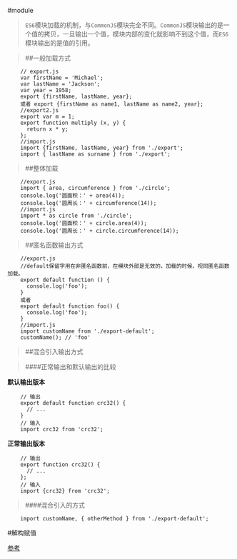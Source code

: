 #module
> `ES6`模块加载的机制，与`CommonJS`模块完全不同。`CommonJS`模块输出的是一个值的拷贝，一旦输出一个值，模块内部的变化就影响不到这个值，而`ES6`模块输出的是值的引用。

> ##一般加载方式

        // export.js
        var firstName = 'Michael';
        var lastName = 'Jackson';
        var year = 1958;
        export {firstName, lastName, year};
        或者 export {firstName as name1, lastName as name2, year};
        //export2.js
        export var m = 1;
        export function multiply (x, y) {
          return x * y;
        };
        //import.js
        import {firstName, lastName, year} from './export';
        import { lastName as surname } from './export';

> ##整体加载

        //export.js
        import { area, circumference } from './circle';
        console.log('圆面积：' + area(4));
        console.log('圆周长：' + circumference(14));
        //import.js
        import * as circle from './circle';
        console.log('圆面积：' + circle.area(4));
        console.log('圆周长：' + circle.circumference(14));

> ##匿名函数输出方式

        //export.js
        //default保留字用在非匿名函数前，在模块外部是无效的，加载的时候，视同匿名函数加载。
        export default function () {
          console.log('foo');
        }
        或者
        export default function foo() {
          console.log('foo');
        }
        //import.js
        import customName from './export-default';
        customName(); // 'foo'

> ##混合引入输出方式

> ####正常输出和默认输出的比较

**默认输出版本**

        // 输出
        export default function crc32() {
          // ...
        }
        // 输入
        import crc32 from 'crc32';
**正常输出版本**

        // 输出
        export function crc32() {
          // ...
        };
        // 输入
        import {crc32} from 'crc32';

> ####混合引入的方式

        import customName, { otherMethod } from './export-default';


#解构赋值

[参考](http://es6.ruanyifeng.com/#README)
